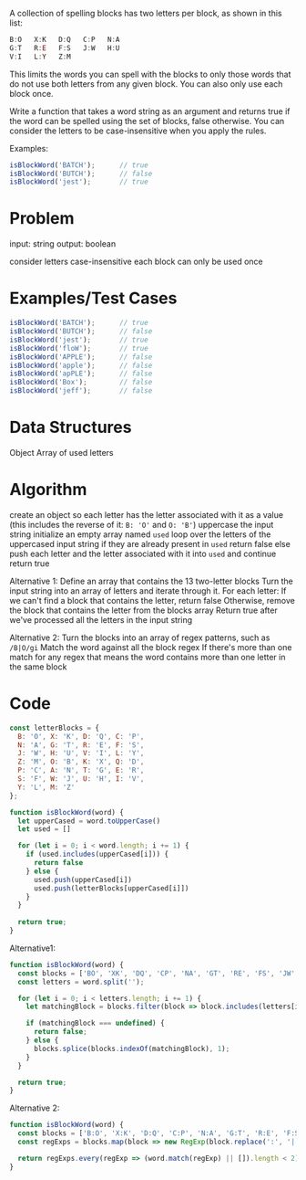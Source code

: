 A collection of spelling blocks has two letters per block, as shown in this list:
```js
B:O   X:K   D:Q   C:P   N:A
G:T   R:E   F:S   J:W   H:U
V:I   L:Y   Z:M
```

This limits the words you can spell with the blocks to only those words that do not use both letters from any given block. You can also only use each block once.

Write a function that takes a word string as an argument and returns true if the word can be spelled using the set of blocks, false otherwise. You can consider the letters to be case-insensitive when you apply the rules.

Examples:
```js
isBlockWord('BATCH');      // true
isBlockWord('BUTCH');      // false
isBlockWord('jest');       // true
```

# Problem
input: string
output: boolean

consider letters case-insensitive
each block can only be used once

# Examples/Test Cases
```js
isBlockWord('BATCH');      // true
isBlockWord('BUTCH');      // false
isBlockWord('jest');       // true
isBlockWord('floW');       // true
isBlockWord('APPLE');      // false
isBlockWord('apple');      // false
isBlockWord('apPLE');      // false
isBlockWord('Box');        // false
isBlockWord('jeff');       // false
```

# Data Structures
Object
Array of used letters

# Algorithm
create an object so each letter has the letter associated with it as a value 
(this includes the reverse of it: `B: 'O'` and `O: 'B'`)
uppercase the input string
initialize an empty array named `used`
loop over the letters of the uppercased input string 
if they are already present in `used` return false
else push each letter and the letter associated with it into `used` and continue
return true

Alternative 1:
Define an array that contains the 13 two-letter blocks
Turn the input string into an array of letters and iterate through it. For each letter:
If we can't find a block that contains the letter, return false
Otherwise, remove the block that contains the letter from the blocks array
Return true after we've processed all the letters in the input string

Alternative 2:
Turn the blocks into an array of regex patterns, such as `/B|O/gi`
Match the word against all the block regex
If there's more than one match for any regex that means the word contains more than one letter in the same block

# Code
```js
const letterBlocks = {
  B: 'O', X: 'K', D: 'Q', C: 'P',
  N: 'A', G: 'T', R: 'E', F: 'S',
  J: 'W', H: 'U', V: 'I', L: 'Y',
  Z: 'M', O: 'B', K: 'X', Q: 'D',
  P: 'C', A: 'N', T: 'G', E: 'R',
  S: 'F', W: 'J', U: 'H', I: 'V',
  Y: 'L', M: 'Z'
};

function isBlockWord(word) {
  let upperCased = word.toUpperCase()
  let used = []

  for (let i = 0; i < word.length; i += 1) {
    if (used.includes(upperCased[i])) {
      return false
    } else {
      used.push(upperCased[i])
      used.push(letterBlocks[upperCased[i]])
    }
  }
  
  return true;
}
```

Alternative1:
```js
function isBlockWord(word) {
  const blocks = ['BO', 'XK', 'DQ', 'CP', 'NA', 'GT', 'RE', 'FS', 'JW', 'HU', 'VI', 'LY', 'ZM'];
  const letters = word.split('');

  for (let i = 0; i < letters.length; i += 1) {
    let matchingBlock = blocks.filter(block => block.includes(letters[i].toUpperCase()))[0];

    if (matchingBlock === undefined) {
      return false;
    } else {
      blocks.splice(blocks.indexOf(matchingBlock), 1);
    }
  }

  return true;
}
```

Alternative 2:
```js
function isBlockWord(word) {
  const blocks = ['B:O', 'X:K', 'D:Q', 'C:P', 'N:A', 'G:T', 'R:E', 'F:S', 'J:W', 'H:U', 'V:I', 'L:Y', 'Z:M'];
  const regExps = blocks.map(block => new RegExp(block.replace(':', '|'), 'gi'));

  return regExps.every(regExp => (word.match(regExp) || []).length < 2);
}
```